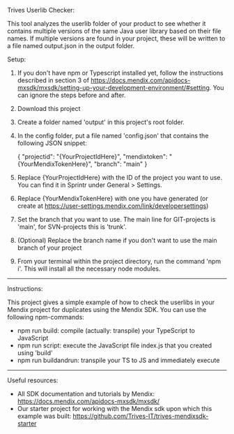 Trives Userlib Checker:

This tool analyzes the userlib folder of your product to see whether it contains multiple versions of the same Java user library based on their file names. If multiple versions are found in your project, these will be written to a file named output.json in the output folder.

Setup:

1. If you don't have npm or Typescript installed yet, follow the instructions described in section 3 of https://docs.mendix.com/apidocs-mxsdk/mxsdk/setting-up-your-development-environment/#setting. You can ignore the steps before and after.
2. Download this project
3. Create a folder named 'output' in this project's root folder.
4. In the config folder, put a file named 'config.json' that contains the following JSON snippet:

   {
   "projectid": "{YourProjectIdHere}",
   "mendixtoken": "{YourMendixTokenHere}",
   "branch": "main"
   }

5. Replace {YourProjectIdHere} with the ID of the project you want to use. You can find it in Sprintr under General > Settings.
6. Replace {YourMendixTokenHere} with one you have generated (or create at https://user-settings.mendix.com/link/developersettings)
7. Set the branch that you want to use. The main line for GIT-projects is 'main', for SVN-projects this is 'trunk'.
8. (Optional) Replace the branch name if you don't want to use the main branch of your project
9. From your terminal within the project directory, run the command 'npm i'. This will install all the necessary node modules.

---

Instructions:

This project gives a simple example of how to check the userlibs in your Mendix project for duplicates using the Mendix SDK.
You can use the following npm-commands:

- npm run build: compile (actually: transpile) your TypeScript to JavaScript
- npm run script: execute the JavaScript file index.js that you created using 'build'
- npm run buildandrun: transpile your TS to JS and immediately execute

---

Useful resources:

- All SDK documentation and tutorials by Mendix: https://docs.mendix.com/apidocs-mxsdk/mxsdk/
- Our starter project for working with the Mendix sdk upon which this example was built: https://github.com/Trives-IT/trives-mendixsdk-starter
